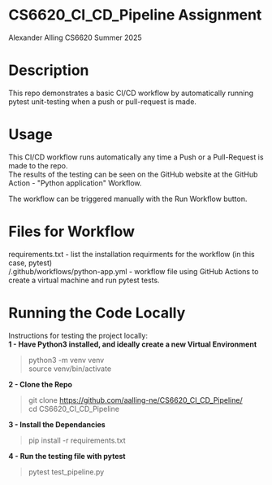 # CS6620_CI_CD_Pipeline Assignment
Alexander Alling
CS6620
Summer 2025

# Description
This repo demonstrates a basic CI/CD workflow by automatically running pytest unit-testing when a push or pull-request is made.

# Usage
This CI/CD workflow runs automatically any time a Push or a Pull-Request is made to the repo.  
The results of the testing can be seen on the GitHub website at the GitHub Action - "Python application" Workflow.  

The workflow can be triggered manually with the Run Workflow button.  

# Files for Workflow
requirements.txt - list the installation requirments for the workflow (in this case, pytest)  
/.github/workflows/python-app.yml - workflow file using GitHub Actions to create a virtual machine and run pytest tests.  

# Running the Code Locally  
Instructions for testing the project locally:  
**1 - Have Python3 installed, and ideally create a new Virtual Environment**  

>python3 -m venv venv  
>source venv/bin/activate  

**2 - Clone the Repo**  

> git clone https://github.com/aalling-ne/CS6620_CI_CD_Pipeline/  
> cd CS6620_CI_CD_Pipeline
  
**3 - Install the Dependancies**  

> pip install -r requirements.txt

**4 - Run the testing file with pytest**

> pytest test_pipeline.py
